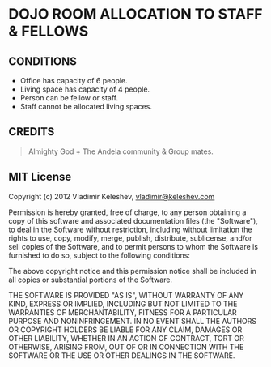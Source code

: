 # DOJO ROOM ALLOCATION TO STAFF & FELLOWS

## CONDITIONS

* Office has capacity of 6 people.
* Living space has capacity of 4 people.
* Person can be fellow or staff.
* Staff cannot be allocated living spaces.

## CREDITS

> Almighty God +
> The Andela community & Group mates.


## MIT License

Copyright (c) 2012 Vladimir Keleshev, <vladimir@keleshev.com>

Permission is hereby granted, free of charge, to any person
obtaining a copy of this software and associated
documentation files (the "Software"), to deal in the Software
without restriction, including without limitation the rights
to use, copy, modify, merge, publish, distribute, sublicense,
and/or sell copies of the Software, and to permit persons to
whom the Software is furnished to do so, subject to the
following conditions:

The above copyright notice and this permission notice shall
be included in all copies or substantial portions of the
Software.

THE SOFTWARE IS PROVIDED "AS IS", WITHOUT WARRANTY OF ANY
KIND, EXPRESS OR IMPLIED, INCLUDING BUT NOT LIMITED TO THE
WARRANTIES OF MERCHANTABILITY, FITNESS FOR A PARTICULAR
PURPOSE AND NONINFRINGEMENT. IN NO EVENT SHALL THE AUTHORS OR
COPYRIGHT HOLDERS BE LIABLE FOR ANY CLAIM, DAMAGES OR OTHER
LIABILITY, WHETHER IN AN ACTION OF CONTRACT, TORT OR
OTHERWISE, ARISING FROM, OUT OF OR IN CONNECTION WITH THE
SOFTWARE OR THE USE OR OTHER DEALINGS IN THE SOFTWARE.

